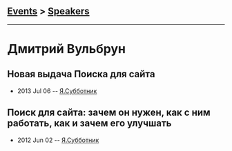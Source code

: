 ## [Events](../README.md) > [Speakers](../speakers.md)
---

# Дмитрий Вульбрун

## Новая выдача Поиска для сайта
- 2013 Jul 06 -- [Я.Субботник](https://events.yandex.ru/lib/talks/1014/)    
## Поиск для сайта: зачем он нужен, как с ним работать, как и зачем его улучшать
- 2012 Jun 02 -- [Я.Субботник](https://events.yandex.ru/lib/talks/93/)    
